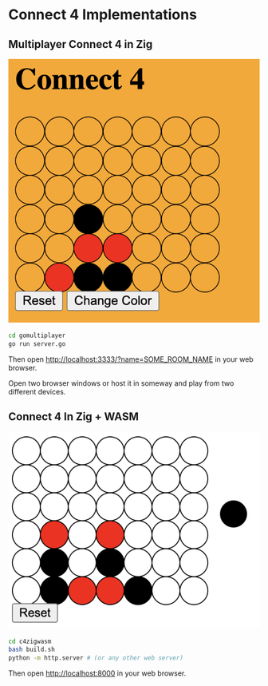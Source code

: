 # Connect 4 Implementations

## Multiplayer Connect 4 in Zig

![Connect 4 Screenshot](./imgs/screenshot2.png)

```bash
cd gomultiplayer
go run server.go
```

Then open [http://localhost:3333/?name=SOME_ROOM_NAME](http://localhost:3333?name=SOME_ROOM_NAME) in your web browser.

Open two browser windows or host it in someway and play from two different devices.

## Connect 4 In Zig + WASM

![Connect 4 Screenshot](./imgs/screenshot.png)

```bash
cd c4zigwasm
bash build.sh
python -m http.server # (or any other web server)
```

Then open [http://localhost:8000](http://localhost:8000) in your web browser.
